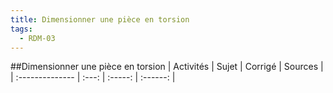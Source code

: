 ```yaml
---
title: Dimensionner une pièce en torsion 
tags:
  - RDM-03
---
```

[comment]: <> (Généré automatiquement par make_all_activites.py, creation_fichiers_activites)

##Dimensionner une pièce en torsion 
| Activités | Sujet | Corrigé | Sources  | 
| :-------------- | :---: | :-----: | :------: | 

